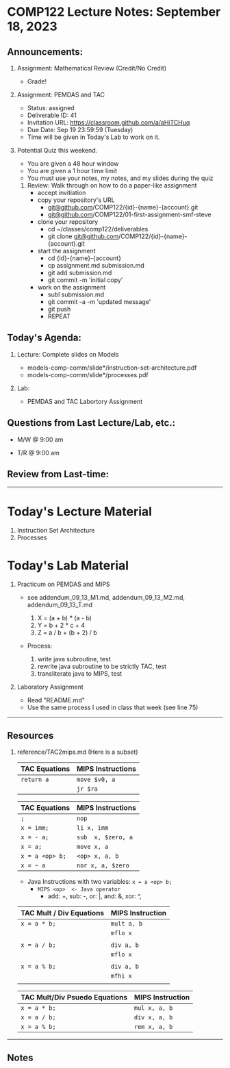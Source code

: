 # COMP122 Lecture Notes: September 18, 2023

## Announcements:
   1. Assignment: Mathematical Review (Credit/No Credit)
      - Grade!

   1. Assignment: PEMDAS and TAC
      - Status: assigned
      - Deliverable ID: 41
      - Invitation URL: https://classroom.github.com/a/aHiTCHuq
      - Due Date: Sep 19 23:59:59  (Tuesday)
      - Time will be given in Today's Lab to work on it.

   1. Potential Quiz this weekend.
      - You are given a 48 hour window
      - You are given a 1 hour time limit
      - You must use your notes, my notes, and my slides during the quiz

      1. Review: Walk through on how to do a paper-like assignment
         - accept invitiation
         - copy your repository's URL
           * git@github.com/COMP122/{id}-{name}-{account}.git
           * git@github.com/COMP122/01-first-assignment-smf-steve
         - clone your repository
           * cd ~/classes/comp122/deliverables
           * git clone git@github.com/COMP122/{id}-{name}-{account}.git
         - start the assignment
           * cd {id}-{name}-{account}
           * cp assignment.md submission.md
           * git add submission.md
           * git commit -m 'initial copy'
         - work on the assignment
           * subl submission.md
           * git commit -a -m 'updated message'
           * git push
           * REPEAT



## Today's Agenda:
   1. Lecture:  Complete slides on Models
      - models-comp-comm/slide*/instruction-set-architecture.pdf
      - models-comp-comm/slide*/processes.pdf

   1. Lab: 
      - PEMDAS and TAC Labortory Assignment



## Questions from Last Lecture/Lab, etc.:
   * M/W @ 9:00 am

   * T/R @ 9:00 am


## Review from Last-time:

   


---
# Today's Lecture Material

  1. Instruction Set Architecture
  1. Processes

# Today's Lab Material
  1. Practicum on PEMDAS and MIPS
     - see addendum_09_13_M1.md, addendum_09_13_M2.md, addendum_09_13_T.md
     
       1. X = (a + b) * (a - b)
       2. Y = b + 2 * c + 4
       3. Z = a / b + (b + 2) / b

     - Process:
       1. write java subroutine, test
       1. rewrite java subroutine to be strictly TAC, test
       1. transliterate java to MIPS, test

  1. Laboratory Assignment
     - Read "README.md"
     - Use the same process I used in class that week  (see line 75)

---
## Resources
  1. reference/TAC2mips.md   (Here is a subset)

      | TAC Equations                 | MIPS Instructions         |   
      |-------------------------------|---------------------------|
      | `return a`                    | `move $v0, a`             |
      |                               | `jr $ra`                  |


      | TAC Equations                 | MIPS Instructions         |
      |-------------------------------|---------------------------|
      | `;`                           | `nop`                     |
      | `x = imm;`                    | `li x, imm`               |
      | `x = - a;`                    | `sub  x, $zero, a`        |
      | `x = a;`                      | `move x, a`               |
      | `x = a <op> b;`               | `<op> x, a, b`            |
      | `x = ~ a`                     | `nor x, a, $zero`         |

     - Java Instructions with two variables: `x = a <op> b;`
       - `MIPS <op>  <- Java operator`
         * add: +, sub: -, or: |, and: &, xor: ^,


      | TAC Mult / Div Equations      | MIPS Instruction          |
      |-------------------------------|---------------------------|
      | `x = a * b;`                  | `mult a, b`               |
      |                               | `mflo x`                  |
      |                               |                           |
      | `x = a / b;`                  | `div a, b`                |
      |                               | `mflo x`                  |
      |                               |                           |
      | `x = a % b;`                  | `div a, b`                |
      |                               | `mfhi x`                  |
      |                               |                           |

      | TAC Mult/Div Psuedo Equations | MIPS Instruction          |
      |-------------------------------|---------------------------|
      | `x = a * b;`                  | `mul x, a, b`             |
      | `x = a / b;`                  | `div x, a, b`             |
      | `x = a % b;`                  | `rem x, a, b`             |




---
<!-- This section for student's to place their own notes. -->
<!-- This section will not be updated by the Professor.   -->

## Notes  


